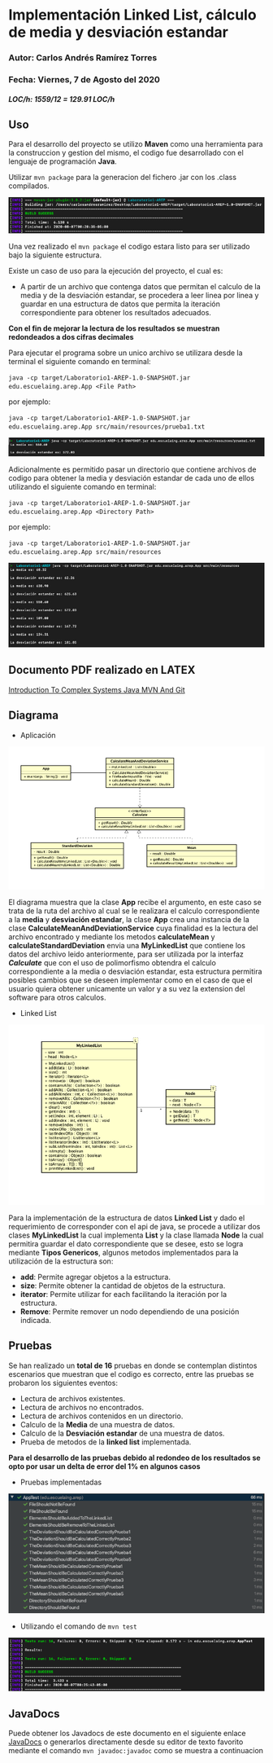 # Implementación Linked List, cálculo de media y desviación estandar 

### Autor: Carlos Andrés Ramírez Torres
### Fecha: Viernes, 7 de Agosto del 2020
##### LOC/h: 1559/12 = 129.91 LOC/h

## Uso 

Para el desarrollo del proyecto se utilizo **Maven** como una herramienta para la construccion y gestion del mismo, el codigo fue desarrollado con el lenguaje de programación **Java**.

Utilizar `mvn package` para la generacion del fichero .jar con los .class compilados.

![Texto alternativo](https://github.com/CAndresRa/Laboratorio1-AREP/blob/master/ImgReadme/MVN%20package.png)

Una vez realizado el `mvn package` el codigo estara listo para ser utilizado bajo la siguiente estructura.

Existe un caso de uso para la ejecución del proyecto, el cual es:
 * A partir de un archivo que contenga datos que permitan el calculo de la media y de la desviación estandar, se procedera a leer linea por linea y guardar en una estructura de datos que permita la iteración correspondiente para obtener los resultados adecuados.
 
 **Con el fin de mejorar la lectura de los resultados se muestran redondeados a dos cifras decimales**
 
Para ejecutar el programa sobre un unico archivo se utilizara desde la terminal el siguiente comando en terminal:

`java -cp target/Laboratorio1-AREP-1.0-SNAPSHOT.jar edu.escuelaing.arep.App <File Path>`
 
por ejemplo:

`java -cp target/Laboratorio1-AREP-1.0-SNAPSHOT.jar edu.escuelaing.arep.App src/main/resources/prueba1.txt`

![Texto alternativo](https://github.com/CAndresRa/Laboratorio1-AREP/blob/master/ImgReadme/Simple.png)

Adicionalmente es permitido pasar un directorio que contiene archivos de codigo para obtener la media y desviación estandar de cada uno de ellos utilizando el siguiente comando en terminal:

`java -cp target/Laboratorio1-AREP-1.0-SNAPSHOT.jar edu.escuelaing.arep.App <Directory Path>`

por ejemplo:

`java -cp target/Laboratorio1-AREP-1.0-SNAPSHOT.jar edu.escuelaing.arep.App src/main/resources`

![](https://github.com/CAndresRa/Laboratorio1-AREP/blob/master/ImgReadme/Directory.png)

## Documento PDF realizado en LATEX 

[Introduction To Complex Systems Java MVN And Git](https://github.com/CAndresRa/Laboratorio1-AREP/blob/master/Introduction%20To%20Complex%20Systems%2C%20Java%2C%20MVN%2CAnd%20Git.pdf)

## Diagrama

* Aplicación 

![Texto alternativo](https://github.com/CAndresRa/Laboratorio1-AREP/blob/master/ImgReadme/Diagrama%20Aplicacion.png)

El diagrama muestra que la clase **App** recibe el argumento, en este caso se trata de la ruta del archivo al cual se le realizara el calculo correspondiente a la **media** y **desviación estandar**, la clase **App** crea una instancia de la clase **CalculateMeanAndDeviationService** cuya finalidad es la lectura del archivo encontrado y mediante los metodos **calculateMean** y **calculateStandardDeviation** envia una **MyLinkedList** que contiene los datos del archivo leido anteriormente, para ser utilizada por la interfaz ***Calculate*** que con el uso de polimorfismo obtendra el calculo correspondiente a la media o desviación estandar, esta estructura permitira posibles cambios que se deseen implementar como en el caso de que el usuario quiera obtener unicamente un valor y a su vez la extension del software para otros calculos.

* Linked List 

![Texto alternativo](https://github.com/CAndresRa/Laboratorio1-AREP/blob/master/ImgReadme/Diagrama%20coleccion.png)

Para la implementación de la estructura de datos **Linked List** y dado el requerimiento de corresponder con el api de java, se procede a utilizar dos clases **MyLinkedList** la cual implementa **List** y la clase llamada **Node** la cual permitira guardar el dato correspondiente que se desee, esto se logra mediante **Tipos Genericos**, algunos metodos implementados para la utilización de la estructura son:

* **add**: Permite agregar objetos a la estructura.
* **size**: Permite obtener la cantidad de objetos de la estructura.
* **iterator**: Permite utilizar for each facilitando la iteración por la estructura.
* **Remove**: Permite remover un nodo dependiendo de una posición indicada.


## Pruebas 


Se han realizado un **total de 16** pruebas en donde se contemplan distintos escenarios que muestran que el codigo es correcto, entre las pruebas se probaron los siguientes eventos:

* Lectura de archivos existentes.
* Lectura de archivos no encontrados.
* Lectura de archivos contenidos en un directorio.
* Calculo de la **Media** de una muestra de datos.
* Calculo de la **Desviación estandar** de una muestra de datos.
* Prueba de metodos de la **linked list** implementada.

**Para el desarrollo de las pruebas debido al redondeo de los resultados se opto por usar un delta de error del 1% en algunos casos**

* Pruebas implementadas

![Texto alternativo](https://github.com/CAndresRa/Laboratorio1-AREP/blob/master/ImgReadme/Implement%20test.png)

* Utilizando el comando de `mvn test`

![](https://github.com/CAndresRa/Laboratorio1-AREP/blob/master/ImgReadme/mvn%20Test.png)

## JavaDocs

Puede obtener los Javadocs de este documento en el siguiente enlace [JavaDocs](https://github.com/CAndresRa/Laboratorio1-AREP/tree/master/apidocs) o generarlos directamente desde su editor de texto favorito mediante el comando `mvn javadoc:javadoc` como se muestra a continuacion

[](https://github.com/CAndresRa/Laboratorio1-AREP/blob/master/ImgReadme/Java%20Doc.png)
